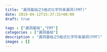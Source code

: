 ```yaml
---
title: "漏洞基础之5格式化字符串漏洞(FMT)"
date: 2019-04-12T15:37:31+08:00
draft: true

tags : ["漏洞基础","FMT"]
categories : ["漏洞基础"]
description : "漏洞基础之5格式化字符串漏洞(FMT)"
images : []
---
```


